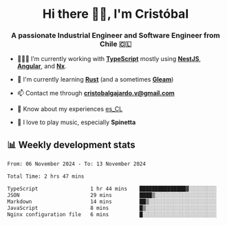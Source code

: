 <h1 align="center">Hi there ✌🏻, I'm Cristóbal</h1>
<h3 align="center">A passionate Industrial Engineer and Software Engineer from Chile 🇨🇱</h3>

- 🧑🏻‍💻 I’m currently working with **[TypeScript](https://www.typescriptlang.org)** mostly using **[NestJS](https://nestjs.com)**, **[Angular](https://angular.io)**, and **[Nx](https://nx.dev)**.

- 🌱 I'm currently learning **[Rust](https://www.rust-lang.org)** (and a sometimes **[Gleam](https://gleam.run/)**)

- 📫 Contact me through **cristobalgajardo.v@gmail.com**

- 📄 Know about my experiences [es_CL](https://bit.ly/cv-cristobal-gajardo)

- 🎸 I love to play music, especially **Spinetta**

## 📊 Weekly development stats

<!--START_SECTION:waka-->

```txt
From: 06 November 2024 - To: 13 November 2024

Total Time: 2 hrs 47 mins

TypeScript                 1 hr 44 mins    ███████████████▓░░░░░░░░░   62.57 %
JSON                       29 mins         ████▒░░░░░░░░░░░░░░░░░░░░   17.47 %
Markdown                   14 mins         ██▒░░░░░░░░░░░░░░░░░░░░░░   08.92 %
JavaScript                 8 mins          █▒░░░░░░░░░░░░░░░░░░░░░░░   05.25 %
Nginx configuration file   6 mins          █░░░░░░░░░░░░░░░░░░░░░░░░   03.99 %
```

<!--END_SECTION:waka-->
